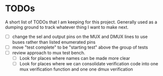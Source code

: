 # TODOs

A short list of TODOs that I am keeping for this project. Generally used as a dumping ground to track whatever thing I want to make next.

- [ ] change the sel and output pins on the MUX and DMUX lines to use buses rather than listed enumerated pins
- [ ] move "test complete" to be "starting test" above the group of tests
- [ ] review approach to mux test bench.
  - [ ] Look for places where names can be made more clear
  - [ ] Look for places where we can consolidate verification code into one mux verification function and one one dmux verification

